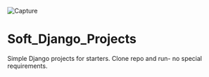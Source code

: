 ![Capture](https://github.com/Wildchayote/Soft_Django_Projects/assets/141868598/0cd3f7f5-61bf-4870-9ba9-a65cc3b8d209)
# Soft_Django_Projects
Simple Django projects for starters.
Clone repo and run- no special requirements.
